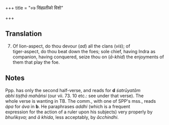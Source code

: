 +++
title = "०७ सिंहप्रतीको विशो"

+++
## Translation
7. Of lion-aspect, do thou devour (*ad*) all the clans (*viś*); of  
tiger-aspect, do thou beat down the foes; sole chief, having Indra as  
companion, having conquered, seize thou on (*ā-khid*) the enjoyments of  
them that play the foe.

## Notes
Ppp. has only the second half-verse, and reads for **d** *śatrūyatām  
abhi tiṣṭhā mahāṅsi* (our vii. 73. 10 etc.: see under that verse). The  
whole verse is wanting in TB. The comm., with one of SPP's mss., reads  
*ápa* for *áva* in **b**. He paraphrases *addhi* (which is a frequent  
expression for the action of a ruler upon his subjects) very properly by  
*bhun̄kṣva;* and *ā khida*, less acceptably, by *ācchindhi*.

